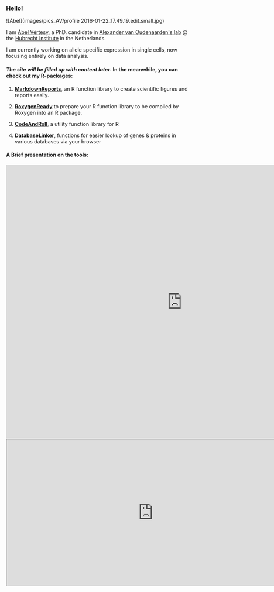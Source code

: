 ### Hello!

![Ábel](images/pics_AV/profile 2016-01-22_17.49.19.edit.small.jpg)

I am [Ábel Vértesy](https://github.com/vertesy), a PhD. candidate in [Alexander van Oudenaarden's lab](http://www.hubrecht.eu/onderzoekers/van-oudenaarden-group/) @ the [Hubrecht Institute](http://www.hubrecht.eu) in the Netherlands.


I am currently working on allele specific expression in single cells, now focusing entirely on data analysis.

#### *The site will be filled up with content later*. In the meanwhile, you can check out my R-packages:

1. [**MarkdownReports**](https://vertesy.github.io/MarkdownReports/), an R function library to create scientific figures and reports easily.

2. [**RoxygenReady**](https://vertesy.github.io/RoxygenReady/) to prepare your R function library to be compiled by Roxygen into an R package.

3. [**CodeAndRoll**](https://github.com/vertesy/TheCorvinas/blob/master/R/CodeAndRoll.md), a utility function library for R

4. [**DatabaseLinker**](https://github.com/vertesy/TheCorvinas/blob/master/R/DatabaseLinkeR.md), functions for easier lookup of genes & proteins in various databases via your browser

#### A Brief presentation on the tools:

<iframe src="https://docs.google.com/presentation/d/1shVYLLhLhbcIIWNbiAgrugtqeZh_VRgKiLr_BvgAWEc/embed?start=false&loop=false&delayms=5000#slide=id.p4" frameborder="0" width="960" height="749">
</iframe>

<iframe src="https://calendar.google.com/calendar/embed?mode=AGENDA&height=400&wkst=2&bgcolor=%23000000&src=39vnh9es1bn814e36a9oq7t5us%40group.calendar.google.com&color=%238C500B&ctz=Europe%2FBudapest" style="border:solid 1px #777" width="800" height="400" frameborder="0" scrolling="no"></iframe> 
